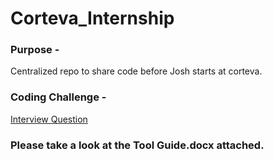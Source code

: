 # Corteva_Internship
### Purpose - 
Centralized repo to share code before Josh starts at corteva.

### Coding Challenge - 
[Interview Question](https://github.com/corteva/code-challenge-template)

### Please take a look at the Tool Guide.docx attached.
